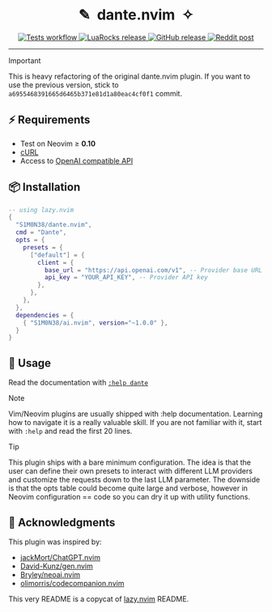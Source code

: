 <h1 align="center">✎&nbsp;&nbsp;dante.nvim&nbsp;&nbsp;✧</h1>

<p align="center">
  <a href="https://github.com/S1M0N38/dante.nvim/actions/workflows/tests.yml">
    <img alt="Tests workflow" src="https://img.shields.io/github/actions/workflow/status/S1M0N38/dante.nvim/tests.yml?style=for-the-badge&label=Tests"/>
  </a>
  <a href="https://luarocks.org/modules/S1M0N38/dante.nvim">
    <img alt="LuaRocks release" src="https://img.shields.io/luarocks/v/S1M0N38/dante.nvim?style=for-the-badge&color=5d2fbf"/>
  </a>
  <a href="https://github.com/S1M0N38/dante.nvim/releases">
    <img alt="GitHub release" src="https://img.shields.io/github/v/release/S1M0N38/dante.nvim?style=for-the-badge&label=GitHub"/>
  </a>
  <a href="https://www.reddit.com/r/neovim/comments/182p87j/dantenvim_a_simple_ai_writing_assistant/">
    <img alt="Reddit post" src="https://img.shields.io/badge/post-reddit?style=for-the-badge&label=Reddit&color=FF5700"/>
  </a>
</p>

______________________________________________________________________

> [!IMPORTANT]
> This is heavy refactoring of the original dante.nvim plugin. If you want to
> use the previous version, stick to `a6955468391665d6465b371e81d1a80eac4cf0f1`
> commit.

## ⚡️ Requirements

- Test on Neovim ≥ **0.10**
- [cURL](https://curl.se/)
- Access to [OpenAI compatible API](https://github.com/S1M0N38/ai.nvim?tab=readme-ov-file#-llm-providers)

## 📦 Installation

```lua
-- using lazy.nvim
{
  "S1M0N38/dante.nvim",
  cmd = "Dante",
  opts = {
    presets = {
      ["default"] = {
        client = {
          base_url = "https://api.openai.com/v1", -- Provider base URL
          api_key = "YOUR_API_KEY", -- Provider API key
        },
      },
    },
  },
  dependencies = {
    { "S1M0N38/ai.nvim", version="~1.0.0" },
  }
}
```

## 🚀 Usage

Read the documentation with [`:help dante`](https://github.com/S1M0N38/dante.nvim/blob/main/doc/dante.txt)

> [!NOTE]
> Vim/Neovim plugins are usually shipped with :help documentation. Learning how
> to navigate it is a really valuable skill. If you are not familiar with it,
> start with `:help` and read the first 20 lines.

> [!TIP]
> This plugin ships with a bare minimum configuration. The idea is that the
> user can define their own presets to interact with different LLM providers
> and customize the requests down to the last LLM parameter. The downside is
> that the opts table could become quite large and verbose, however in Neovim
> configuration == code so you can dry it up with utility functions.

## 🙏 Acknowledgments

This plugin was inspired by:

- [jackMort/ChatGPT.nvim](https://github.com/jackMort/ChatGPT.nvim)
- [David-Kunz/gen.nvim](https://github.com/David-Kunz/gen.nvim)
- [Bryley/neoai.nvim](https://github.com/Bryley/neoai.nvim)
- [olimorris/codecompanion.nvim](https://github.com/olimorris/codecompanion.nvim)

This very README is a copycat of [lazy.nvim](https://github.com/folke/lazy.nvim) README.
